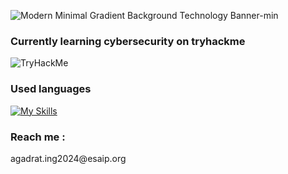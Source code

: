 ![Modern Minimal Gradient Background Technology Banner-min](https://user-images.githubusercontent.com/112400062/204390683-8088f638-65d3-4862-bed5-cf0203e887ce.jpg)



<h3>Currently learning cybersecurity on tryhackme</h3>
<img src="https://tryhackme-badges.s3.amazonaws.com/nanou123654.png" alt="TryHackMe">


<h3>Used languages</h3>

[![My Skills](https://skillicons.dev/icons?i=c,html,css,linux,mysql)](https://skillicons.dev)


<h3>Reach me :</h3>
<p>agadrat.ing2024@esaip.org</p>



